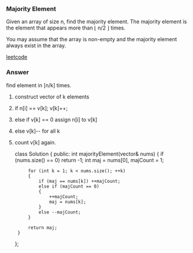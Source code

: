 ### Majority Element
Given an array of size n, find the majority element. The majority element is the element that appears more than ⌊ n/2 ⌋ times.

You may assume that the array is non-empty and the majority element always exist in the array.

[leetcode](https://leetcode.com/problems/majority-element/description/)

### Answer 
find element in [n/k] times. 
1) construct vector of k elements
2) if n[i] == v[k]; v[k]++;
3) else if v[k] == 0 assign n[i] to v[k]
4) else v[k]-- for all k
5) count v[k] again.

	class Solution {
	public:
	    int majorityElement(vector<int>& nums) {
	        if (nums.size() == 0) return -1;
	        int maj = nums[0], majCount = 1;
	        
	        for (int k = 1; k < nums.size(); ++k)
	        {
	            if (maj == nums[k]) ++majCount;
	            else if (majCount == 0)
	            {
	                ++majCount;
	                maj = nums[k];
	            }
	            else --majCount;
	        }
	        
	        return maj;
	    }
	};